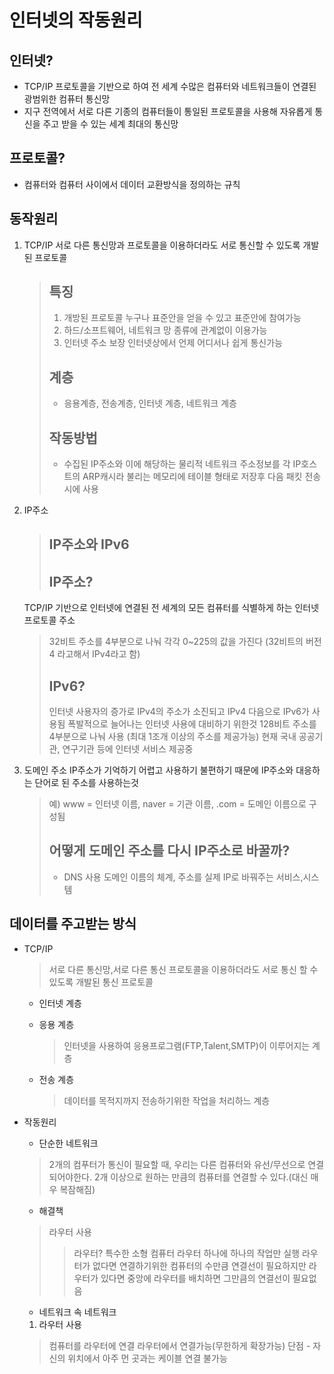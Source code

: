 # 인터넷의 작동원리
## 인터넷?
- TCP/IP 프로토콜을 기반으로 하여 전 세계 수많은 컴퓨터와 네트워크들이 연결된 광범위한 컴퓨터 통신망
- 지구 전역에서 서로 다른 기종의 컴퓨터들이 통일된 프로토콜을 사용해 자유롭게 통신을 주고 받을 수 있는 세계 최대의 통신망

## 프로토콜?
- 컴퓨터와 컴퓨터 사이에서 데이터 교환방식을 정의하는 규칙

## 동작원리
1. TCP/IP 
    서로 다른 통신망과 프로토콜을 이용하더라도 서로 통신할 수 있도록 개발된 프로토콜
    > ## 특징 
    > 1. 개방된 프로토콜
    >누구나 표준안을 얻을 수 있고 표준안에 참여가능
    >2. 하드/소프트웨어, 네트워크 망 종류에 관계없이 이용가능
    >3. 인터넷 주소 보장
    >인터넷상에서 언제 어디서나 쉽게 통신가능 
    > ## 계층
    >- 응용계층, 전송계층, 인터넷 계층, 네트워크 계층
    > ## 작동방법
    > - 수집된 IP주소와 이에 해당하는 물리적 네트워크 주소정보를 각 IP호스트의 ARP캐시라 불리는 메모리에 테이블 형태로 저장후 다음 패킷 전송시에 사용

2. IP주소 
    > ## IP주소와 IPv6
    > ## IP주소?
     TCP/IP 기반으로 인터넷에 연결된 전 세계의 모든 컴퓨터를 식별하게 하는 인터넷 프로토콜 주소
    > 32비트 주소를 4부분으로 나눠 각각 0~225의 값을 가진다 (32비트의 버전 4 라고해서 IPv4라고 함)
    > ## IPv6?
    > 인터넷 사용자의 증가로 IPv4의 주소가 소진되고 IPv4 다음으로 IPv6가 사용됨
    > 폭발적으로 늘어나는 인터넷 사용에 대비하기 위한것
    > 128비트 주소를 4부분으로 나눠 사용 (최대 1조개 이상의 주소를 제공가능)
    >현재 국내 공공기관, 연구기관 등에 인터넷 서비스 제공중

3. 도메인 주소
    IP주소가 기억하기 어렵고 사용하기 불편하기 때문에 IP주소와 대응하는 단어로 된 주소를 사용하는것
    >예) www = 인터넷 이름, naver = 기관 이름, .com = 도메인 이름으로 구성됨
    > ## 어떻게 도메인 주소를 다시 IP주소로 바꿀까?
    > - DNS 사용
    >   도메인 이름의 체계, 주소를 실제 IP로 바꿔주는 서비스,시스템


## 데이터를 주고받는 방식
- TCP/IP
   > 서로 다른 통신망,서로 다른 통신 프로토콜을 이용하더라도 서로 통신 할 수 있도록 개발된 통신 프로토콜
    - 인터넷 계층

    - 응용 계층
        > 인터넷을 사용하여 응용프로그램(FTP,Talent,SMTP)이 이루어지는 계층
    - 전송 계층
        > 데이터를 목적지까지 전송하기위한 작업을 처리하느 계층
    
- 작동원리
    - 단순한 네트워크
    >2개의 컴푸터가 통신이 필요할 때, 우리는 다른 컴퓨터와 유선/무선으로 연결되어야한다.
    >2개 이상으로 원하는 만큼의 컴퓨터를 연결할 수 있다.(대신 매우 복잠해짐)
    - 해결책
    >라우터 사용
    >   > 라우터?
    >   > 특수한 소형 컴퓨터
    >   > 라우터 하나에 하나의 작업만 실행
    >   > 라우터가 없다면 연결하기위한 컴퓨터의 수만큼 연결선이 필요하지만 라우터가 있다면 중앙에 라우터를 배치하면 그만큼의 연결선이 필요없음

    - 네트워크 속 네트워크
    1. 라우터 사용
    > 컴퓨터를 라우터에 연결
    >라우터에서 연결가능(무한하게 확장가능)
    >단점 - 자신의 위치에서 아주 먼 곳과는 케이블 연결 불가능


